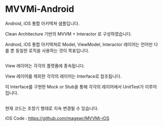 # MVVMi-Android
Android, iOS 통합 아키텍쳐 샘플입니다.

Clean Architecture 기반의 MVVM + Interactor 로 구성하였습니다.

Android, iOS 통합 아키텍쳐로 Model, ViewModel, Interactor 레이어는 언어만 다를 뿐 동일한 로직을 사용하는 것이 목표입니다.

##

View 레이어는 각각의 플랫폼에 종속됩니다.

View 레이어를 제외한 각각의 레이어는 Interface로 참조됩니다.

이 Interface를 구현한 Mock or Stub을 통해 각각의 레이어에서 UnitTest가 이루어집니다.

##

현재 코드는 초창기 형태로 지속 변경될 수 있습니다.

iOS Code : https://github.com/magewr/MVVMi-iOS
